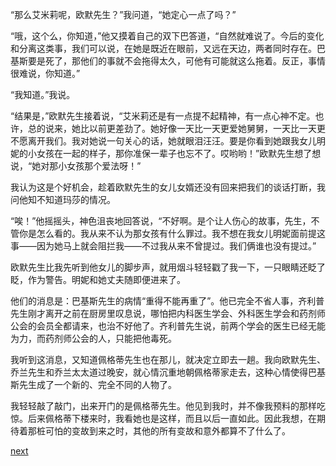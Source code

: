 
“那么艾米莉呢，欧默先生？”我问道，“她定心一点了吗？”

“哦，这个么，你知道，”他又摸着自己的双下巴答道，“自然就难说了。今后的变化和分离这类事，我们可以说，在她是既近在眼前，又远在天边，两者同时存在。巴基斯要是死了，那他们的事就不会拖得太久，可他有可能就这么拖着。反正，事情很难说，你知道。”

“我知道。”我说。

“结果是，”欧默先生接着说，“艾米莉还是有一点提不起精神，有一点心神不定。也许，总的说来，她比以前更差劲了。她好像一天比一天更爱她舅舅，一天比一天更不愿离开我们。我对她说一句关心的话，她就眼泪汪汪。要是你看到她跟我女儿明妮的小女孩在一起的样子，那你准保一辈子也忘不了。哎哟哟！”欧默先生想了想说，“她对那小女孩那个爱法呀！”

我认为这是个好机会，趁着欧默先生的女儿女婿还没有回来把我们的谈话打断，我问他知不知道玛莎的情况。

“唉！”他摇摇头，神色沮丧地回答说，“不好啊。是个让人伤心的故事，先生，不管你是怎么看的。我从来不认为那女孩有什么罪过。我不想在我女儿明妮面前提这事——因为她马上就会阻拦我——不过我从来不曾提过。我们俩谁也没有提过。”

欧默先生比我先听到他女儿的脚步声，就用烟斗轻轻戳了我一下，一只眼睛还眨了眨，作为警告。明妮和她丈夫随即便进来了。

他们的消息是：巴基斯先生的病情“重得不能再重了”。他已完全不省人事，齐利普先生刚才离开之前在厨房里叹息说，哪怕把内科医生学会、外科医生学会和药剂师公会的会员全都请来，也治不好他了。齐利普先生说，前两个学会的医生已经无能为力，而药剂师公会的人，只能把他毒死。

我听到这消息，又知道佩格蒂先生也在那儿，就决定立即去一趟。我向欧默先生、乔兰先生和乔兰太太道过晚安，就心情沉重地朝佩格蒂家走去，这种心情使得巴基斯先生成了一个新的、完全不同的人物了。

我轻轻敲了敲门，出来开门的是佩格蒂先生。他见到我时，并不像我预料的那样吃惊。后来佩格蒂下楼来时，我看她也是这样，而且以后一直如此。因此我想，在期待着那桩可怕的变故到来之时，其他的所有变故和意外都算不了什么了。

[next](page395.md)
